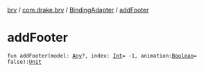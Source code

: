 [brv](../../index.md) / [com.drake.brv](../index.md) / [BindingAdapter](index.md) / [addFooter](./add-footer.md)

# addFooter

`fun addFooter(model: `[`Any`](https://kotlinlang.org/api/latest/jvm/stdlib/kotlin/-any/index.html)`?, index: `[`Int`](https://kotlinlang.org/api/latest/jvm/stdlib/kotlin/-int/index.html)` = -1, animation: `[`Boolean`](https://kotlinlang.org/api/latest/jvm/stdlib/kotlin/-boolean/index.html)` = false): `[`Unit`](https://kotlinlang.org/api/latest/jvm/stdlib/kotlin/-unit/index.html)